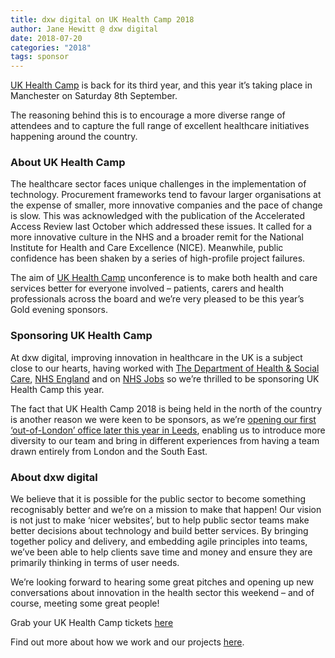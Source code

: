 ```yaml
---
title: dxw digital on UK Health Camp 2018 
author: Jane Hewitt @ dxw digital
date: 2018-07-20
categories: "2018"
tags: sponsor
---
```

[UK Health Camp](/) is back for its third year, and this year it’s taking place in Manchester on Saturday 8th September.

The reasoning behind this is to encourage a more diverse range of attendees and to capture the full range of excellent healthcare initiatives happening around the country.

### About UK Health Camp

The healthcare sector faces unique challenges in the implementation of technology. Procurement frameworks tend to favour larger organisations at the expense of smaller, more innovative companies and the pace of change is slow. This was acknowledged with the publication of the Accelerated Access Review last October which addressed these issues. It called for a more innovative culture in the NHS and a broader remit for the National Institute for Health and Care Excellence (NICE). Meanwhile, public confidence has been shaken by a series of high-profile project failures.

The aim of [UK Health Camp](/) unconference is to make both health and care services better for everyone involved – patients, carers and health professionals across the board and we’re very pleased to be this year’s Gold evening sponsors.

### Sponsoring UK Health Camp

At dxw digital, improving innovation in healthcare in the UK is a subject close to our hearts, having worked with [The Department of Health & Social Care](https://www.dxw.com/case-studies/department-of-health-intranet/), [NHS England](https://www.dxw.com/2017/06/its-london-tech-week-take-a-look-at-how-weve-been-improving-the-nhs-england-site/) and on [NHS Jobs](https://www.dxw.com/case-studies/nhs-jobs/) so we’re thrilled to be sponsoring UK Health Camp this year.

The fact that UK Health Camp 2018 is being held in the north of the country is another reason we were keen to be sponsors, as we’re [opening our first ‘out-of-London’ office later this year in Leeds](https://www.dxw.com/2018/07/dxw-digital-in-leeds/), enabling us to introduce more diversity to our team and bring in different experiences from having a team drawn entirely from London and the South East.

### About dxw digital

We believe that it is possible for the public sector to become something recognisably better and we’re on a mission to make that happen! Our vision is not just to make ‘nicer websites’, but to help public sector teams make better decisions about technology and build better services.  By bringing together policy and delivery, and embedding agile principles into teams, we’ve been able to help clients save time and money and ensure they are primarily thinking in terms of user needs.

We’re looking forward to hearing some great pitches and opening up new conversations about innovation in the health sector this weekend – and of course, meeting some great people!

Grab your UK Health Camp tickets [here](https://ti.to/ukhealthcamp/2018)

Find out more about how we work and our projects [here](https://www.dxw.com/our-story/).